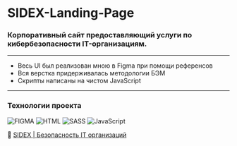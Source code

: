 # SIDEX-Landing-Page
### Корпоративный сайт предоставляющий услуги по кибербезопасности IT-организациям.
____
+ Весь UI был реализован мною в Figma при помощи референсов 
+ Вся верстка придерживалась методологии БЭМ
+ Скрипты написаны на чистом JavaScript
____
### Технологии проекта
![FIGMA](https://img.shields.io/badge/-FIGMA-090909?style=for-the-badge&logo=FIGMA)
![HTML](https://img.shields.io/badge/-HTML-090909?style=for-the-badge&logo=html5)
![SASS](https://img.shields.io/badge/-SASS-090909?style=for-the-badge&logo=sass)
![JavaScript](https://img.shields.io/badge/-JavaScript-090909?style=for-the-badge&logo=JavaScript)

:mag_right: [SIDEX | Безопасность IT организаций](hamelons.github.io/SIDEX-Landing-Page/)
